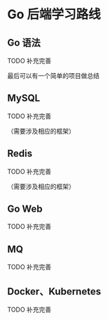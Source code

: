 # Go 后端学习路线

## Go 语法
TODO 补充完善

最后可以有一个简单的项目做总结

## MySQL
TODO 补充完善

（需要涉及相应的框架）

## Redis
TODO 补充完善

（需要涉及相应的框架）

## Go Web
TODO 补充完善

## MQ
TODO 补充完善

## Docker、Kubernetes
TODO 补充完善
